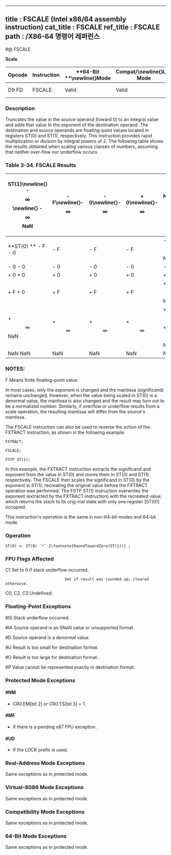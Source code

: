 ----------------------------
title : FSCALE (Intel x86/64 assembly instruction)
cat_title : FSCALE
ref_title : FSCALE
path : /X86-64 명령어 레퍼런스
----------------------------
#@ FSCALE

**Scale**

|**Opcode**|**Instruction**|**64-Bit **\newline{}**Mode**|**Compat/**\newline{}**Leg Mode**|**Description**|
|----------|---------------|-----------------------------|---------------------------------|---------------|
|D9 FD|FSCALE|Valid|Valid|Scale ST(0) by ST(1).|
### Description


Truncates the value in the source operand (toward 0) to an integral value and adds that value to the exponent of the destination operand. The destination and source operands are floating-point values located in registers ST(0) and ST(1), respectively. This instruction provides rapid multiplication or division by integral powers of 2. The following table shows the results obtained when scaling various classes of numbers, assuming that neither over-flow nor underflow occurs.

### Table 3-34.  FSCALE Results


|**ST(1)**\newline{}                        - $$\infty$$\newline{}      - $$\infty$$ NaN|- F\newline{}- $$\infty$$|- 0\newline{}- $$\infty$$|+ 0\newline{}- $$\infty$$|+ F + $$\infty$$ NaN\newline{}- $$\infty$$ - $$\infty$$ NaN|
|---------------------------------------------------------------------------------------|-------------------------|-------------------------|-------------------------|-----------------------------------------------------------|
|**ST(0) ** - F - 0|- F|- F|- F|- F - $$\infty$$ NaN|
|- 0 - 0|- 0|- 0|- 0|- 0 NaN NaN|
|+ 0 + 0|+ 0|+ 0|+ 0|+ 0 NaN NaN|
|+ F + 0|+ F|+ F|+ F|+ F + $$\infty$$ NaN|
|+ $$\infty$$ NaN|+ $$\infty$$|+ $$\infty$$|+ $$\infty$$|+ $$\infty$$ + $$\infty$$ NaN|
|NaN NaN |NaN|NaN |NaN |NaN  NaN  NaN|
###  NOTES:


F Means finite floating-point value.

In most cases, only the exponent is changed and the mantissa (significand) remains unchanged. However, when the value being scaled in ST(0) is a denormal value, the mantissa is also changed and the result may turn out to be a normalized number. Similarly, if overflow or underflow results from a scale operation, the resulting mantissa will differ from the source's mantissa.

The FSCALE instruction can also be used to reverse the action of the FXTRACT instruction, as shown in the following example:

    FXTRACT;

    FSCALE;

    FSTP ST(1);

In this example, the FXTRACT instruction extracts the significand and exponent from the value in ST(0) and stores them in ST(0) and ST(1) respectively. The FSCALE then scales the significand in ST(0) by the exponent in ST(1), recreating the original value before the FXTRACT operation was performed. The FSTP ST(1) instruction overwrites the exponent (extracted by the FXTRACT instruction) with the recreated value, which returns the stack to its orig-inal state with only one register [ST(0)] occupied.

This instruction's operation is the same in non-64-bit modes and 64-bit mode.


### Operation

```info-verb
ST(0) <- ST(0) `*` 2\footnote{RoundTowardZero(ST(1))} ;
```
### FPU Flags Affected


C1 Set to 0 if stack underflow occurred.

                              Set if result was rounded up; cleared otherwise.

C0, C2, C3  Undefined.

### Floating-Point Exceptions


#IS Stack underflow occurred.

#IA Source operand is an SNaN value or unsupported format.

#D Source operand is a denormal value.

#U Result is too small for destination format.

#O Result is too large for destination format.

#P Value cannot be represented exactly in destination format.


### Protected Mode Exceptions

#### #NM
* CR0.EM[bit 2] or CR0.TS[bit 3] = 1.

#### #MF
* If there is a pending x87 FPU exception.

#### #UD
* If the LOCK prefix is used.

### Real-Address Mode Exceptions



Same exceptions as in protected mode.


### Virtual-8086 Mode Exceptions



Same exceptions as in protected mode.


### Compatibility Mode Exceptions



Same exceptions as in protected mode.


### 64-Bit Mode Exceptions



Same exceptions as in protected mode.

